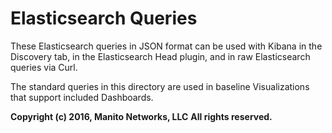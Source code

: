 # **Elasticsearch Queries**

These Elasticsearch queries in JSON format can be used with Kibana in the Discovery tab, in the Elasticsearch Head plugin, 
and in raw Elasticsearch queries via Curl.

The standard queries in this directory are used in baseline Visualizations that support included Dashboards.


**Copyright (c) 2016, Manito Networks, LLC**
**All rights reserved.**